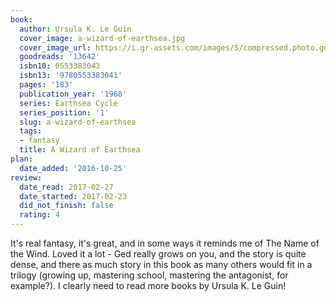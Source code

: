 ```yaml
---
book:
  author: Ursula K. Le Guin
  cover_image: a-wizard-of-earthsea.jpg
  cover_image_url: https://i.gr-assets.com/images/S/compressed.photo.goodreads.com/books/1353424536l/13642._SX98_.jpg
  goodreads: '13642'
  isbn10: 0553383043
  isbn13: '9780553383041'
  pages: '183'
  publication_year: '1968'
  series: Earthsea Cycle
  series_position: '1'
  slug: a-wizard-of-earthsea
  tags:
  - fantasy
  title: A Wizard of Earthsea
plan:
  date_added: '2016-10-25'
review:
  date_read: 2017-02-27
  date_started: 2017-02-23
  did_not_finish: false
  rating: 4
---
```


It's real fantasy, it's great, and in some ways it reminds me of The Name of the Wind. Loved it a lot - Ged really grows on you, and the story is quite dense, and there as much story in this book as many others would fit in a trilogy (growing up, mastering school, mastering the antagonist, for example?). I clearly need to read more books by Ursula K. Le Guin!
